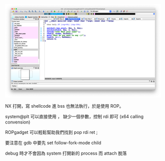 ![](https://raw.githubusercontent.com/yiyu0x/CTF-writeup/master/BreakAllCTF/level2/plt/%E8%9E%A2%E5%B9%95%E5%BF%AB%E7%85%A7%202019-07-12%20%E4%B8%8B%E5%8D%8810.01.44.png)

NX 打開，寫 shellcode 進 bss 也無法執行，於是使用 ROP。

system@plt 可以直接使用 ， 缺少一個參數，控制 rdi 即可 (x64 calling convension)

ROPgadget 可以輕鬆幫助我們找到 pop rdi ret ; 

要注意在 gdb 中要先 set follow-fork-mode child

debug 時才不會因為 system 打開新的 process 而 attach 脫落
